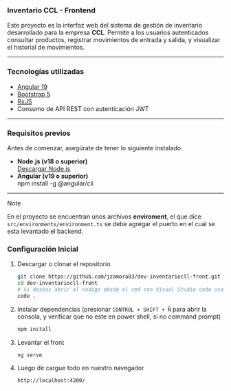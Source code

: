 ### Inventario CCL - Frontend

Este proyecto es la interfaz web del sistema de gestión de inventario desarrollado para la empresa **CCL**. Permite a los usuarios autenticados consultar productos, registrar movimientos de entrada y salida, y visualizar el historial de movimientos.

---

### Tecnologías utilizadas

- [Angular 19](https://angular.io/)
- [Bootstrap 5](https://getbootstrap.com/)
- [RxJS](https://rxjs.dev/)
- Consumo de API REST con autenticación JWT

---

### Requisitos previos

Antes de comenzar, asegúrate de tener lo siguiente instalado:

- **Node.js (v18 o superior)**  
  [Descargar Node.js](https://nodejs.org/)
- **Angular (v19 o superior)**  
  npm install -g @angular/cli
 
---

  > [!NOTE]
  > En el proyecto se encuentran unos archivos **enviroment**, el que dice `src/environments/environment.ts` se debe agregar el puerto en el cual se esta levantado el backend.

### **Configuración Inicial**
1. Descargar o clonar el repositorio
   
    ```bash
   git clone https://github.com/jzamora03/dev-inventariocll-front.git
   cd dev-inventariocll-front
    # Si deseas abrir el codigo desde el cmd con Visual Studio code usa
    code .
2. Instalar dependencias (presionar `CONTROL + SHIFT + Ñ` para abrir la consola, y verificar que no este en power shell, si no command prompt)
   
      ```bash
     npm install
      ```
3. Levantar el front
   
    ```bash
   ng serve
    ```
4. Luego de cargue todo en nuestro navegador
   
    ```bash
   http://localhost:4200/
    ```

